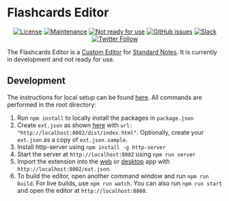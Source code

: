 # Flashcards Editor

<div align="center">

[![License](https://img.shields.io/github/license/theodorechu/flashcards-editor?color=blue)](https://github.com/theodorechu/flashcards-editor/blob/master/LICENSE)
[![Maintenance](https://img.shields.io/badge/Maintained%3F-yes-green.svg)](https://github.com/theodorechu/flashcards-editor/graphs/commit-activity)
[![Not ready for use](https://img.shields.io/badge/Ready%20for%20use%3F-no-red)](https://github.com/TheodoreChu/flashcards-editor#development)
[![GitHub issues](https://img.shields.io/github/issues/theodorechu/flashcards-editor.svg)](https://github.com/theodorechu/flashcards-editor/issues/)
[![Slack](https://img.shields.io/badge/slack-standardnotes-CC2B5E.svg?style=flat&logo=slack)](https://standardnotes.org/slack)
[![Twitter Follow](https://img.shields.io/badge/follow-%40standardnotes-blue.svg?style=flat&logo=twitter)](https://twitter.com/standardnotes)

</div>

The Flashcards Editor is a [Custom Editor](https://standardnotes.org/help/77/what-are-editors) for [Standard Notes](https://standardnotes.org). It is currently in development and not ready for use.

## Development

The instructions for local setup can be found [here](https://docs.standardnotes.org/extensions/local-setup). All commands are performed in the root directory:

1. Run `npm install` to locally install the packages in `package.json`
2. Create `ext.json` as shown [here](https://docs.standardnotes.org/extensions/local-setup) with `url: "http://localhost:8002/dist/index.html"`. Optionally, create your `ext.json` as a copy of `ext.json.sample`.
3. Install http-server using `npm install -g http-server`
4. Start the server at `http://localhost:8002` using `npm run server`
5. Import the extension into the [web](https://app.standardnotes.org) or [desktop](https://standardnotes.org/download) app with `http://localhost:8002/ext.json`.
6. To build the editor, open another command window and run `npm run build`. For live builds, use `npm run watch`. You can also run `npm run start` and open the editor at `http://localhost:8080`.
